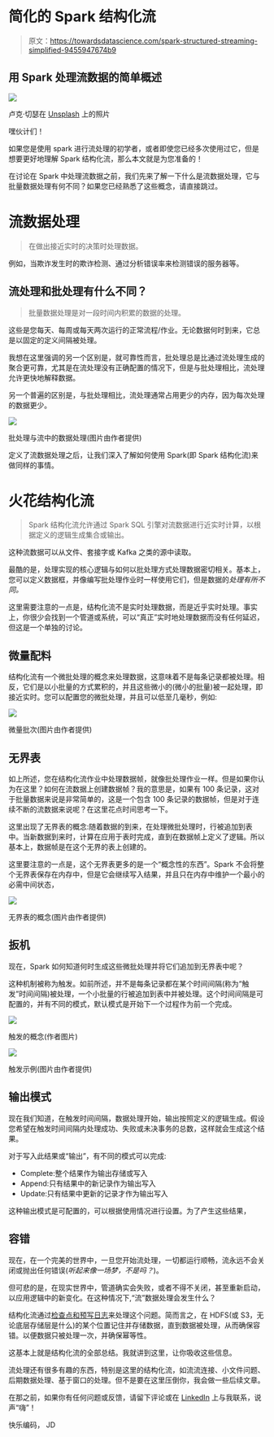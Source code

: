 # 简化的 Spark 结构化流

> 原文：<https://towardsdatascience.com/spark-structured-streaming-simplified-9455947674b9>

## 用 Spark 处理流数据的简单概述

![](img/ff4e2bb196093622da704373cfbf674d.png)

卢克·切瑟在 [Unsplash](https://unsplash.com/s/photos/stream-data?utm_source=unsplash&utm_medium=referral&utm_content=creditCopyText) 上的照片

嘿伙计们！

如果您是使用 spark 进行流处理的初学者，或者即使您已经多次使用过它，但是想要更好地理解 Spark 结构化流，那么本文就是为您准备的！

在讨论在 Spark 中处理流数据之前，我们先来了解一下什么是流数据处理，它与批量数据处理有何不同？如果您已经熟悉了这些概念，请直接跳过。

# 流数据处理

> 在做出接近实时的决策时处理数据。

例如，当欺诈发生时的欺诈检测、通过分析错误率来检测错误的服务器等。

## 流处理和批处理有什么不同？

> 批量数据处理是对一段时间内积累的数据的处理。

这些是您每天、每周或每天两次运行的正常流程/作业。无论数据何时到来，它总是以固定的定义间隔被处理。

我想在这里强调的另一个区别是，就可靠性而言，批处理总是比通过流处理生成的聚合更可靠，尤其是在流处理没有正确配置的情况下，但是与批处理相比，流处理允许更快地解释数据。

另一个普遍的区别是，与批处理相比，流处理通常占用更少的内存，因为每次处理的数据更少。

![](img/2f8173941537e26d43ac1046088e4efe.png)

批处理与流中的数据处理(图片由作者提供)

定义了流数据处理之后，让我们深入了解如何使用 Spark(即 Spark 结构化流)来做同样的事情。

# 火花结构化流

> Spark 结构化流允许通过 Spark SQL 引擎对流数据进行近实时计算，以根据定义的逻辑生成集合或输出。

这种流数据可以从文件、套接字或 Kafka 之类的源中读取。

最酷的是，处理实现的核心逻辑与如何以批处理方式处理数据密切相关。基本上，您可以定义数据框，并像编写批处理作业时一样使用它们，但是数据的*处理有所不同。*

这里需要注意的一点是，结构化流不是实时处理数据，而是近乎实时处理。事实上，你很少会找到一个管道或系统，可以“真正”实时地处理数据而没有任何延迟，但这是一个单独的讨论。

## 微量配料

结构化流有一个微批处理的概念来处理数据，这意味着不是每条记录都被处理。相反，它们是以小批量的方式累积的，并且这些微小的(微小的批量)被一起处理，即接近实时。您可以配置您的微批处理，并且可以低至几毫秒，例如:

![](img/b3db73583899365460a9dfd85b48bb9c.png)

微量批次(图片由作者提供)

## 无界表

如上所述，您在结构化流作业中处理数据帧，就像批处理作业一样。但是如果你认为在这里？如何在流数据上创建数据帧？我的意思是，如果有 100 条记录，这对于批量数据来说是非常简单的，这是一个包含 100 条记录的数据帧，但是对于连续不断的流数据来说呢？在这里花点时间思考一下。

这里出现了无界表的概念:随着数据的到来，在处理微批处理时，行被追加到表中。当新数据到来时，计算在应用于表时完成，直到在数据帧上定义了逻辑。所以基本上，数据帧是在这个无界的表上创建的。

这里要注意的一点是，这个无界表更多的是一个“概念性的东西”。Spark 不会将整个无界表保存在内存中，但是它会继续写入结果，并且只在内存中维护一个最小的必需中间状态，

![](img/094c4366534825c0295910290694ae29.png)

无界表的概念(图片由作者提供)

## 扳机

现在，Spark 如何知道何时生成这些微批处理并将它们追加到无界表中呢？

这种机制被称为触发。如前所述，并不是每条记录都在某个时间间隔(称为“触发”时间间隔)被处理，一个小批量的行被追加到表中并被处理。这个时间间隔是可配置的，并有不同的模式，默认模式是开始下一个过程作为前一个完成。

![](img/81f644fa4e033ec4d0bde4b4674ad69c.png)

触发的概念(作者图片)

![](img/30c7bc8e8eba0ffcc24ac567a213313c.png)

触发示例(图片由作者提供)

## 输出模式

现在我们知道，在触发时间间隔，数据处理开始，输出按照定义的逻辑生成。假设您希望在触发时间间隔内处理成功、失败或未决事务的总数，这样就会生成这个结果。

对于写入此结果或“输出”，有不同的模式可以完成:

*   Complete:整个结果作为输出存储或写入
*   Append:只有结果中的新记录作为输出写入
*   Update:只有结果中更新的记录才作为输出写入

这种输出模式是可配置的，可以根据使用情况进行设置。为了产生这些结果，

## 容错

现在，在一个完美的世界中，一旦您开始流处理，一切都运行顺畅，流永远不会关闭或抛出任何错误(*听起来像一场梦，不是吗？*)。

但可悲的是，在现实世界中，管道确实会失败，或者不得不关闭，甚至重新启动，以应用逻辑中的新变化。在这种情况下,“流”数据处理会发生什么？

结构化流通过[检查点和预写日志](https://www.waitingforcode.com/apache-spark-streaming/spark-streaming-checkpointing-and-write-ahead-logs/read)来处理这个问题。简而言之，在 HDFS(或 S3，无论底层存储层是什么)的某个位置记住并存储数据，直到数据被处理，从而确保容错。以便数据只被处理一次，并确保幂等性。

这基本上就是结构化流的全部总结。我就讲到这里，让你吸收这些信息。

流处理还有很多有趣的东西，特别是这里的结构化流，如流流连接、小文件问题、后期数据处理、基于窗口的处理。但不是要在这里压倒你，我会做一些后续文章。

在那之前，如果你有任何问题或反馈，请留下评论或在 [LinkedIn](https://www.linkedin.com/in/jyotidhiman/) 上与我联系，说声“嗨”！

快乐编码，
JD